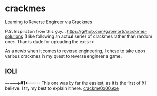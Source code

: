 # crackmes
Learning to Reverse Engineer via Crackmes

P.S. Inspiration from this guy... https://github.com/gabimarti/crackmes-solutions (I like following an actual series of crackmes rather than random ones. Thanks dude for uploading the exes :>

As a newb when it comes to reverse engineering, I chose to take upon various crackmes in my quest to reverse engineer a game.

## IOLI
**----->#1<-----** This one was by far the easiest, as it is the first of 9 I believe. I try my best to explain it here.
[crackme0x00.exe](crackme0x00.md)
